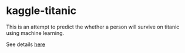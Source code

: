# kaggle-titanic

This is an attempt to predict the whether a person will survive on titanic using machine learning.

See details [here](https://www.kaggle.com/c/titanic)
